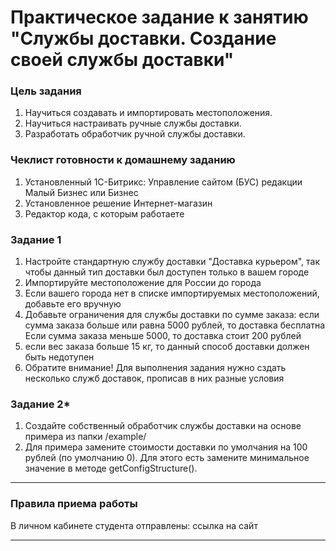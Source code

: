 # Практическое задание к занятию "Службы доставки. Создание своей службы доставки"

### Цель задания

1. Научиться создавать и импортировать местоположения.
2. Научиться настраивать ручные службы доставки.
3. Разработать обработчик ручной службы доставки.


### Чеклист готовности к домашнему заданию

1. Установленный 1С-Битрикс: Управление сайтом (БУС) редакции Малый Бизнес или Бизнес
2. Установленное решение Интернет-магазин
3. Редактор кода, с которым работаете

### Задание 1

1. Настройте стандартную службу доставки "Доставка курьером", так чтобы данный тип доставки был доступен только в вашем городе
2. Импортируйте местоположение для России до города
3. Если вашего города нет в списке импортируемых местоположений, добавьте его вручную
4. Добавьте ограничения для службы доставки по сумме заказа: если сумма заказа больше или равна 5000 рублей, то доставка бесплатна  Если сумма заказа меньше 5000, то доставка стоит 200 рублей
5. если вес заказа больше 15 кг, то данный способ доставки должен быть недотупен
6. Обратите внимание! Для выполнения задания нужно сздать несколько служб доставок, прописав в них разные условия



### Задание 2*

1. Создайте собственный обработчик службы доставки на основе примера из папки /example/
2. Для примера замените стоимости доставки по умолчания на 100 рублей (по умолчанию 0). Для этого есть замените минимальное значение в методе getConfigStructure().

------

### Правила приема работы

В личном кабинете студента отправлены: ссылка на сайт


------






